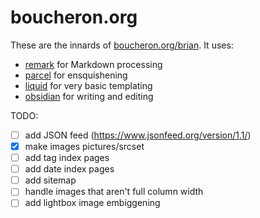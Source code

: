 # boucheron.org

These are the innards of [boucheron.org/brian](https://boucheron.org/brian).
It uses:

- [remark](https://remark.js.org) for Markdown processing
- [parcel](https://parceljs.org) for ensquishening
- [liquid](https://liquidjs.com) for very basic templating
- [obsidian](https://obsidian.md) for writing and editing

TODO:

- [ ] add JSON feed (https://www.jsonfeed.org/version/1.1/)
- [x] make images pictures/srcset
- [ ] add tag index pages
- [ ] add date index pages
- [ ] add sitemap
- [ ] handle images that aren't full column width
- [ ] add lightbox image embiggening
